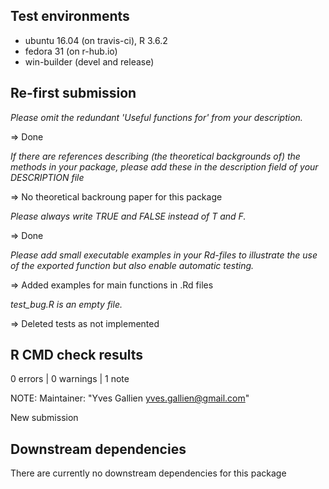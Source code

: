## Test environments
* ubuntu 16.04 (on travis-ci), R 3.6.2
* fedora 31 (on r-hub.io)
* win-builder (devel and release)

## Re-first submission

*Please omit the redundant 'Useful functions for' from your description.*

=> Done

*If there are references describing (the theoretical backgrounds of) the*
*methods in your package, please add these in the description field of*
*your DESCRIPTION file*

=> No theoretical backroung paper for this package

*Please always write TRUE and FALSE instead of T and F.*

=> Done

*Please add small executable examples in your Rd-files to illustrate the*
*use of the exported function but also enable automatic testing.*

=> Added examples for main functions in .Rd files

*test_bug.R is an empty file.*

=> Deleted tests as not implemented

## R CMD check results

0 errors | 0 warnings | 1 note

NOTE:
Maintainer: "Yves Gallien <yves.gallien@gmail.com>"

New submission

## Downstream dependencies

There are currently no downstream dependencies for this package
